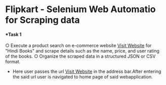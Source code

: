 # Flipkart - Selenium Web Automatio for Scraping data

#### *Task 1 
○ Execute a product search on e-commerce website [Visit Website](https://www.flipkart.com/"Flipkart") for "Hindi Books" and scrape details such as the name, price, and user rating of the books.
○ Organize the scraped data in a structured JSON or CSV format.
- Here user passes the url [Visit Website](https://www.flipkart.com/"Flipkart") in the address bar.After entering the said url user is navigated to home page of said webapplication.


